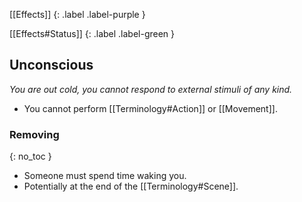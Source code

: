 
[[Effects]]
{: .label .label-purple }

[[Effects#Status]]
{: .label .label-green }

## Unconscious
*You are out cold, you cannot respond to external stimuli of any kind.*
* You cannot perform [[Terminology#Action]] or [[Movement]].

### Removing
{: no_toc }
* Someone must spend time waking you.
* Potentially at the end of the [[Terminology#Scene]].
